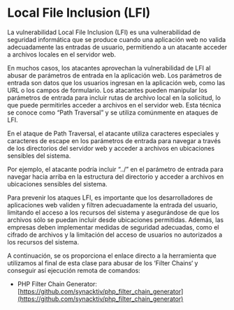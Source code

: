 # Local File Inclusion (LFI)

La vulnerabilidad Local File Inclusion (LFI) es una vulnerabilidad de seguridad informática que se produce cuando una aplicación web no valida adecuadamente las entradas de usuario, permitiendo a un atacante acceder a archivos locales en el servidor web.

En muchos casos, los atacantes aprovechan la vulnerabilidad de LFI al abusar de parámetros de entrada en la aplicación web. Los parámetros de entrada son datos que los usuarios ingresan en la aplicación web, como las URL o los campos de formulario. Los atacantes pueden manipular los parámetros de entrada para incluir rutas de archivo local en la solicitud, lo que puede permitirles acceder a archivos en el servidor web. Esta técnica se conoce como “Path Traversal” y se utiliza comúnmente en ataques de LFI.

En el ataque de Path Traversal, el atacante utiliza caracteres especiales y caracteres de escape en los parámetros de entrada para navegar a través de los directorios del servidor web y acceder a archivos en ubicaciones sensibles del sistema.

Por ejemplo, el atacante podría incluir “../” en el parámetro de entrada para navegar hacia arriba en la estructura del directorio y acceder a archivos en ubicaciones sensibles del sistema.

Para prevenir los ataques LFI, es importante que los desarrolladores de aplicaciones web validen y filtren adecuadamente la entrada del usuario, limitando el acceso a los recursos del sistema y asegurándose de que los archivos sólo se puedan incluir desde ubicaciones permitidas. Además, las empresas deben implementar medidas de seguridad adecuadas, como el cifrado de archivos y la limitación del acceso de usuarios no autorizados a los recursos del sistema.

A continuación, se os proporciona el enlace directo a la herramienta que utilizamos al final de esta clase para abusar de los ‘Filter Chains‘ y conseguir así ejecución remota de comandos:

* PHP Filter Chain Generator: [https://github.com/synacktiv/php_filter_chain_generator](https://github.com/synacktiv/php_filter_chain_generator)
